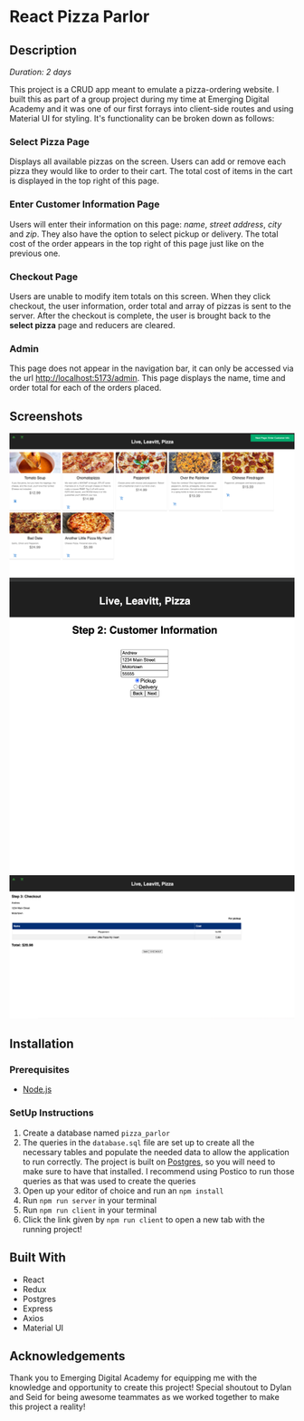 # React Pizza Parlor

## Description

_Duration: 2 days_

This project is a CRUD app meant to emulate a pizza-ordering website. I built this as part of a group project during my time at Emerging Digital Academy and it was one of our first forrays into client-side routes and using Material UI for styling. It's functionality can be broken down as follows:


### Select Pizza Page

Displays all available pizzas on the screen. Users can add or remove each pizza they would like to order to their cart. The total cost of items in the cart is displayed in the top right of this page. 


### Enter Customer Information Page 

Users will enter their information on this page: *name*, *street address*, *city* and *zip*. They also have the option to select pickup or delivery. The total cost of the order appears in the top right of this page just like on the previous one.

### Checkout Page

Users are unable to modify item totals on this screen. When they click checkout, the user information, order total and array of pizzas is sent to the server. After the checkout is complete, the user is brought back to the **select pizza** page and reducers are cleared.

### Admin

This page does not appear in the navigation bar, it can only be accessed via the url [http://localhost:5173/admin](http://localhost:5173/admin). This page displays the name, time and order total for each of the orders placed.


## Screenshots
![Select Pizza Page](./public/screenshots/order_page.png)
![Customer Info Page](./public/screenshots/customer_info_page.png)
![CheckoutPage](./public/screenshots/checkout_page.png)

## Installation

### Prerequisites

- [Node.js](https://nodejs.org/en/)

### SetUp Instructions

1. Create a database named `pizza_parlor`
2. The queries in the `database.sql` file are set up to create all the necessary tables and populate the needed data to allow the application to run correctly. The project is built on [Postgres](https://www.postgresql.org/download/), so you will need to make sure to have that installed. I recommend using Postico to run those queries as that was used to create the queries
3. Open up your editor of choice and run an `npm install`
4. Run `npm run server` in your terminal
5. Run `npm run client` in your terminal
6. Click the link given by `npm run client` to open a new tab with the running project!

## Built With

* React
* Redux
* Postgres
* Express
* Axios
* Material UI

## Acknowledgements

Thank you to Emerging Digital Academy for equipping me with the knowledge and opportunity to create this project! Special shoutout to Dylan and Seid for being awesome teammates as we worked together to make this project a reality!



